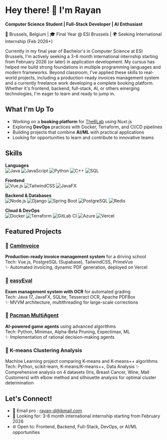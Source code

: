 # Hey there! 👋 I'm Rayan

**Computer Science Student | Full-Stack Developer | AI Enthusiast**

📍 Brussels, Belgium | 🎓 Final Year @ ESI Brussels | 🌍 Seeking International Internship (Feb 2026+)

Currently in my final year of Bachelor's in Computer Science at ESI Brussels, I'm actively seeking a 3-6 month international internship starting from February 2026 (or later) in application development. My cursus has helped me build strong foundations in multiple programming languages and modern frameworks. Beyond classroom, I've applied these skills to real-world projects, including a production-ready invoices management system and a currently freelance work developing a complete booking platform. Whether it's frontend, backend, full-stack, AI, or others emerging technologies, I'm eager to learn and ready to jump in.

## What I'm Up To

- Working on a **booking platform** for [The6Lab](https://www.instagram.com/the6lab.be/) using Nuxt.js
- Exploring **DevOps** practices with Docker, Terraform, and CI/CD pipelines
- Building projects that combine **AI/ML** with practical applications
- Looking for opportunities to learn and contribute to innovative teams

## Skills

**Languages**  
![Java](https://img.shields.io/badge/-Java-007396?style=flat-square&logo=java&logoColor=white)
![JavaScript](https://img.shields.io/badge/-JavaScript-F7DF1E?style=flat-square&logo=javascript&logoColor=black)
![Python](https://img.shields.io/badge/-Python-3776AB?style=flat-square&logo=python&logoColor=white)
![C++](https://img.shields.io/badge/-C++-00599C?style=flat-square&logo=cplusplus&logoColor=white)
![SQL](https://img.shields.io/badge/-SQL-4479A1?style=flat-square&logo=postgresql&logoColor=white)

**Frontend**  
![Vue.js](https://img.shields.io/badge/-Vue.js-4FC08D?style=flat-square&logo=vuedotjs&logoColor=white)
![TailwindCSS](https://img.shields.io/badge/-Tailwind-06B6D4?style=flat-square&logo=tailwindcss&logoColor=white)
![JavaFX](https://img.shields.io/badge/-JavaFX-007396?style=flat-square&logo=java&logoColor=white)

**Backend & Databases**  
![Node.js](https://img.shields.io/badge/-Node.js-339933?style=flat-square&logo=nodedotjs&logoColor=white)
![Django](https://img.shields.io/badge/-Django-092E20?style=flat-square&logo=django&logoColor=white)
![Spring Boot](https://img.shields.io/badge/-Spring%20Boot-6DB33F?style=flat-square&logo=springboot&logoColor=white)
![PostgreSQL](https://img.shields.io/badge/-PostgreSQL-4169E1?style=flat-square&logo=postgresql&logoColor=white)
![Redis](https://img.shields.io/badge/-Redis-DC382D?style=flat-square&logo=redis&logoColor=white)

**Cloud & DevOps**  
![Docker](https://img.shields.io/badge/-Docker-2496ED?style=flat-square&logo=docker&logoColor=white)
![Terraform](https://img.shields.io/badge/-Terraform-7B42BC?style=flat-square&logo=terraform&logoColor=white)
![GitLab CI](https://img.shields.io/badge/-GitLab%20CI-FC6D26?style=flat-square&logo=gitlab&logoColor=white)
![Azure](https://img.shields.io/badge/-Azure-0078D4?style=flat-square&logo=microsoftazure&logoColor=white)
![Vercel](https://img.shields.io/badge/-Vercel-000000?style=flat-square&logo=vercel&logoColor=white)

## Featured Projects

### 🧾 [CamInvoice](https://caminvoice.vercel.app/)
**Production-ready invoice management system** for a driving school  
Tech: Vue.js, PostgreSQL (Supabase), TailwindCSS, PrimeVue  
✨ Automated invoicing, dynamic PDF generation, deployed on Vercel

### 📝 [easyEval](https://github.com/retiredRizzler/easyEval)
**Exam management system with OCR** for automated grading  
Tech: Java 17, JavaFX, SQLite, Tesseract OCR, Apache PDFBox  
✨ MVVM architecture, multithreading for large-scale corrections

### 🤖 [Pacman MultiAgent](https://github.com/retiredRizzler/PacmanMultiAgent)
**AI-powered game agents** using advanced algorithms  
Tech: Python, Minimax, Alpha-Beta Pruning, Expectimax, ML  
✨ Implementation of rational decision-making agents

### 🧠 K-means Clustering Analysis
Machine Learning project comparing K-means and K-means++ algorithms
Tech: Python, scikit-learn, K-means/K-means++, Data Analysis 
✨ Comprehensive analysis on 4 datasets (Iris, Breast Cancer, Wine, Mall Customers) 
with elbow method and silhouette analysis for optimal cluster determination

## Let's Connect!

- 📧 Email pro : rayan-d@ikmail.com
- 💼 Looking for: 3-6 month international internship starting from February 2026
- 🌐 Open to: Frontend, Backend, Full-Stack, DevOps, or AI/ML opportunities
